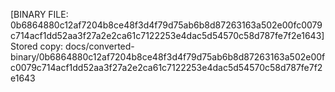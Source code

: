 [BINARY FILE: 0b6864880c12af7204b8ce48f3d4f79d75ab6b8d87263163a502e00fc0079c714acf1dd52aa3f27a2e2ca61c7122253e4dac5d54570c58d787fe7f2e1643]
Stored copy: docs/converted-binary/0b6864880c12af7204b8ce48f3d4f79d75ab6b8d87263163a502e00fc0079c714acf1dd52aa3f27a2e2ca61c7122253e4dac5d54570c58d787fe7f2e1643
